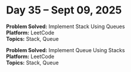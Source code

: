 # Day 35 – Sept 09, 2025

**Problem Solved:** Implement Stack Using Queues                                     
**Platform:** LeetCode                       
**Topics:** Stack, Queue


**Problem Solved:** Implement Queue Using Stacks                                           
**Platform:** LeetCode                          
**Topics:** Stack, Queue
